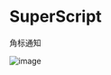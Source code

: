 # SuperScript
角标通知 

![image](https://github.com/mylhyl/Android-CommonRefreshLayout/blob/master/preview/gif.gif)
